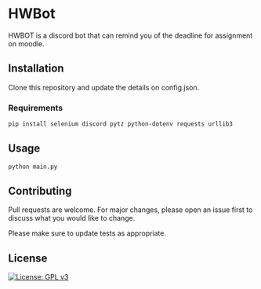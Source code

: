 # HWBot

HWBOT is a discord bot that can remind you of the deadline for assignment on moodle.

## Installation

Clone this repository and update the details on config.json. 

### Requirements 

```bash
pip install selenium discord pytz python-dotenv requests urllib3
```

## Usage

```bash
python main.py
```

## Contributing
Pull requests are welcome. For major changes, please open an issue first to discuss what you would like to change.

Please make sure to update tests as appropriate.

## License
[![License: GPL v3](https://img.shields.io/badge/License-GPLv3-blue.svg)](https://www.gnu.org/licenses/gpl-3.0)
